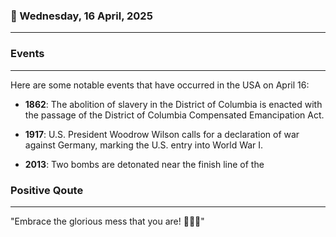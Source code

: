 ### 📅 Wednesday, 16 April, 2025
------
### Events
------
Here are some notable events that have occurred in the USA on April 16:

- **1862**: The abolition of slavery in the District of Columbia is enacted with the passage of the District of Columbia Compensated Emancipation Act.
  
- **1917**: U.S. President Woodrow Wilson calls for a declaration of war against Germany, marking the U.S. entry into World War I.

- **2013**: Two bombs are detonated near the finish line of the
### Positive Qoute
------
"Embrace the glorious mess that you are! 🌈💜✨"
